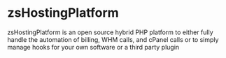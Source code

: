 # zsHostingPlatform
zsHostingPlatform is an open source hybrid PHP platform to either fully handle the automation of billing, WHM calls, and cPanel calls or to simply manage hooks for your own software or a third party plugin
